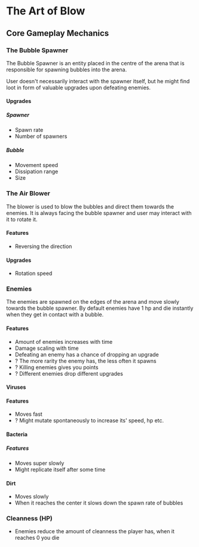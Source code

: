 # The Art of Blow

## Core Gameplay Mechanics

### The Bubble Spawner
The Bubble Spawner is an entity placed in the centre of the arena that is responsible for spawning bubbles into the arena.

User doesn't necessarily interact with the spawner itself, but he might find loot in form of valuable upgrades upon defeating enemies.

#### Upgrades
##### Spawner
- Spawn rate
- Number of spawners

##### Bubble
- Movement speed
- Dissipation range
- Size

### The Air Blower
The blower is used to blow the bubbles and direct them towards the enemies. It is always facing the bubble spawner and user may interact with it to rotate it. 

#### Features
- Reversing the direction

#### Upgrades
- Rotation speed

### Enemies
The enemies are spawned on the edges of the arena and move slowly towards the bubble spawner. By default enemies have 1 hp and die instantly when they get in contact with a bubble.

#### Features
- Amount of enemies increases with time
- Damage scaling with time
- Defeating an enemy has a chance of dropping an upgrade
- ? The more rarity the enemy has, the less often it spawns
- ? Killing enemies gives you points
- ? Different enemies drop different upgrades


#### Viruses
#### Features
- Moves fast
- ? Might mutate spontaneously to increase its' speed, hp etc.

#### Bacteria
##### Features
- Moves super slowly
- Might replicate itself after some time

#### Dirt
- Moves slowly
- When it reaches the center it slows down the spawn rate of bubbles

### Cleanness (HP)
- Enemies reduce the amount of cleanness the player has, when it reaches 0 you die


